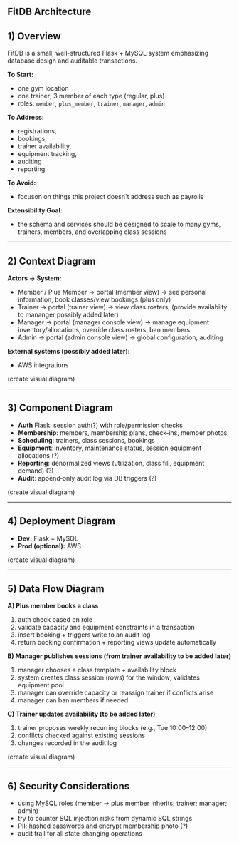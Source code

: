 ## FitDB Architecture

## 1) Overview
FitDB is a small, well-structured Flask + MySQL system emphasizing database design and auditable transactions.

**To Start:**
- one gym location
- one trainer; 3 member of each type (regular, plus)
- roles: `member`, `plus_member`, `trainer`, `manager`, `admin`

**To Address:**
- registrations,
- bookings,
- trainer availability,
- equipment tracking,
- auditing
- reporting

**To Avoid:**
- focuson on things this project doesn't address such as payrolls

**Extensibility Goal:**
- the schema and services should be designed to scale to many gyms, trainers, members, and overlapping class sessions

---

## 2) Context Diagram
**Actors → System:**
- Member / Plus Member → portal (member view) → see personal information, book classes/view bookings (plus only)
- Trainer → portal (trainer view) → view class rosters, (provide availabilty to mananger possibly added later)
- Manager → portal (manager console view) →  manage equipment inventory/allocations, override class rosters, ban members
- Admin → portal (admin console view) → global configuration, auditing

**External systems (possibly added later):**
- AWS integrations

(create visual diagram)

---

## 3) Component Diagram
- **Auth** Flask: session auth(?) with role/permission checks
- **Membership**: members, membership plans, check‑ins, member photos
- **Scheduling**: trainers, class sessions, bookings
- **Equipment**: inventory, maintenance status, session equipment allocations (?)
- **Reporting**: denormalized views (utilization, class fill, equipment demand) (?)
- **Audit**: append‑only audit log via DB triggers (?)

(create visual diagram)

---

## 4) Deployment Diagram
- **Dev:** Flask + MySQL
- **Prod (optional):** AWS

(create visual diagram)

---

## 5) Data Flow Diagram
**A) Plus member books a class**
1. auth check based on role
2. validate capacity and equipment constraints in a transaction
3. insert booking + triggers write to an audit log
4. return booking confirmation + reporting views update automatically

**B) Manager publishes sessions (from trainer availability to be added later)**
1. manager chooses a class template + availability block
2. system creates class session (rows) for the window; validates equipment pool
3. manager can override capacity or reassign trainer if conflicts arise
4. manager can ban members if needed

**C) Trainer updates availability (to be added later)**
1. trainer proposes weekly recurring blocks (e.g., Tue 10:00–12:00)
2. conflicts checked against existing sessions
3. changes recorded in the audit log

(create visual diagram)

---

## 6) Security Considerations
- using MySQL roles (member → plus member inherits; trainer; manager; admin)
- try to counter SQL injection risks from dynamic SQL strings
- PII: hashed passwords and encrypt membership photo (?)
- audit trail for all state‑changing operations